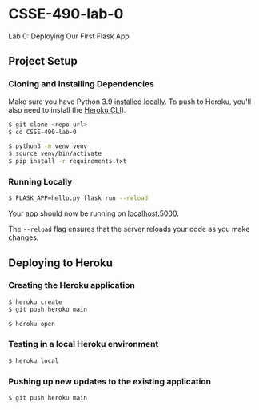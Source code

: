 # CSSE-490-lab-0

Lab 0: Deploying Our First Flask App

## Project Setup


### Cloning and Installing Dependencies

Make sure you have Python 3.9 [installed locally](https://docs.python-guide.org/starting/installation/). To push to Heroku, you'll also need to install the [Heroku CLI](https://devcenter.heroku.com/articles/heroku-cli)).

```sh
$ git clone <repo url>
$ cd CSSE-490-lab-0

$ python3 -m venv venv
$ source venv/bin/activate
$ pip install -r requirements.txt
```

### Running Locally

```sh
$ FLASK_APP=hello.py flask run --reload
```

Your app should now be running on [localhost:5000](http://localhost:5000/).

The `--reload` flag ensures that the server reloads your code as you make changes.

## Deploying to Heroku

### Creating the Heroku application

```sh
$ heroku create
$ git push heroku main

$ heroku open
```

### Testing in a local Heroku environment

```sh
$ heroku local
```

### Pushing up new updates to the existing application

```sh
$ git push heroku main
```

